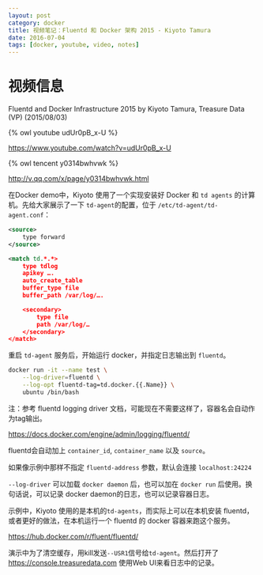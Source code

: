 ```yaml
---
layout: post
category: docker
title: 视频笔记：Fluentd 和 Docker 架构 2015 - Kiyoto Tamura
date: 2016-07-04
tags: [docker, youtube, video, notes]
---
```


<!-- toc -->

# 视频信息

Fluentd and Docker Infrastructure 2015
by Kiyoto Tamura, Treasure Data (VP)
(2015/08/03)

{% owl youtube udUr0pB_x-U %}

<https://www.youtube.com/watch?v=udUr0pB_x-U>

{% owl tencent y0314bwhvwk %}

<http://v.qq.com/x/page/y0314bwhvwk.html>

在Docker demo中，Kiyoto 使用了一个实现安装好 Docker 和 `td agents` 的计算机。先给大家展示了一下 `td-agent`的配置，位于 `/etc/td-agent/td-agent.conf`：

```xml
<source>
    type forward
</source>

<match td.*.*>
    type tdlog
    apikey ….
    auto_create_table
    buffer_type file
    buffer_path /var/log/….

    <secondary>
        type file
        path /var/log/…
    </secondary>
</match>
```

重启 `td-agent` 服务后，开始运行 docker，并指定日志输出到 `fluentd`。

```bash
docker run -it --name test \
    --log-driver=fluentd \
    --log-opt fluentd-tag=td.docker.{{.Name}} \
    ubuntu /bin/bash
```

注：参考 fluentd logging driver 文档，可能现在不需要这样了，容器名会自动作为tag输出。

<https://docs.docker.com/engine/admin/logging/fluentd/>

fluentd会自动加上 `container_id`, `container_name` 以及 `source`。

如果像示例中那样不指定 `fluentd-address` 参数，默认会连接 `localhost:24224`

`--log-driver` 可以加载 `docker daemon` 后，也可以加在 `docker run` 后使用。换句话说，可以记录 docker daemon的日志，也可以记录容器日志。

示例中，Kiyoto 使用的是本机的`td-agents`，而实际上可以在本机安装 fluentd，或者更好的做法，在本机运行一个 fluentd 的 docker 容器来跑这个服务。

<https://hub.docker.com/r/fluent/fluentd/>

演示中为了清空缓存，用kill发送`--USR1`信号给`td-agent`。然后打开了 <https://console.treasuredata.com> 使用Web UI来看日志中的记录。
